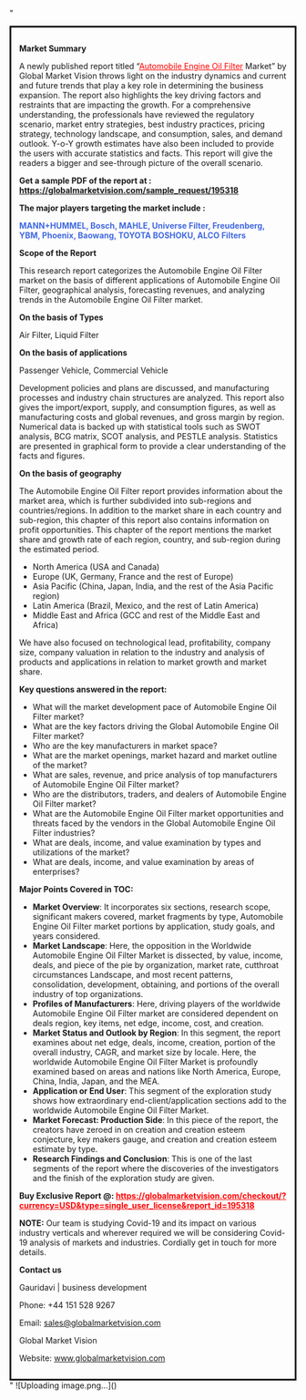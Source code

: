 "<div style='border: 3px solid black; padding: 1em;'>

<strong>Market Summary</strong>

A newly published report titled “<a style='color: #ff0000;' href='https://globalmarketvision.com/reports/global-automobile-engine-oil-filter-market/195318'>Automobile Engine Oil Filter</a> Market” by Global Market Vision throws light on the industry dynamics and current and future trends that play a key role in determining the business expansion. The report also highlights the key driving factors and restraints that are impacting the growth. For a comprehensive understanding, the professionals have reviewed the regulatory scenario, market entry strategies, best industry practices, pricing strategy, technology landscape, and consumption, sales, and demand outlook. Y-o-Y growth estimates have also been included to provide the users with accurate statistics and facts. This report will give the readers a bigger and see-through picture of the overall scenario.

<strong>Get a sample PDF of the report at </strong><strong>:</strong><strong> <a style='color: #ff0000;' href='https://globalmarketvision.com/sample_request/195318?utm_source=linkedinPulse&utm_medium=Dhiraj&utm_campaign=Dhiraj'><strong>https://globalmarketvision.com/sample_request/195318</strong></a></strong>

<strong>The major players targeting the market include :</strong>

<strong style='color: #4169e1;'>MANN+HUMMEL, Bosch, MAHLE, Universe Filter, Freudenberg, YBM, Phoenix, Baowang, TOYOTA BOSHOKU, ALCO Filters</strong>

<strong>Scope of the Report</strong>

This research report categorizes the Automobile Engine Oil Filter market on the basis of different applications of Automobile Engine Oil Filter, geographical analysis, forecasting revenues, and analyzing trends in the Automobile Engine Oil Filter market.

<strong>On the basis of Types</strong>

Air Filter, Liquid Filter

<strong>On the basis of applications</strong>

Passenger Vehicle, Commercial Vehicle

Development policies and plans are discussed, and manufacturing processes and industry chain structures are analyzed. This report also gives the import/export, supply, and consumption figures, as well as manufacturing costs and global revenues, and gross margin by region. Numerical data is backed up with statistical tools such as SWOT analysis, BCG matrix, SCOT analysis, and PESTLE analysis. Statistics are presented in graphical form to provide a clear understanding of the facts and figures.

<strong>On the basis of geography</strong>

The Automobile Engine Oil Filter report provides information about the market area, which is further subdivided into sub-regions and countries/regions. In addition to the market share in each country and sub-region, this chapter of this report also contains information on profit opportunities. This chapter of the report mentions the market share and growth rate of each region, country, and sub-region during the estimated period.
<ul>
  <li>North America (USA and Canada)</li>
  <li>Europe (UK, Germany, France and the rest of Europe)</li>
  <li>Asia Pacific (China, Japan, India, and the rest of the Asia Pacific region)</li>
  <li>Latin America (Brazil, Mexico, and the rest of Latin America)</li>
  <li>Middle East and Africa (GCC and rest of the Middle East and Africa)</li>
</ul>
We have also focused on technological lead, profitability, company size, company valuation in relation to the industry and analysis of products and applications in relation to market growth and market share.

<strong>Key questions answered in the report:</strong>
<ul>
  <li>What will the market development pace of Automobile Engine Oil Filter market?</li>
  <li>What are the key factors driving the Global Automobile Engine Oil Filter market?</li>
  <li>Who are the key manufacturers in market space?</li>
  <li>What are the market openings, market hazard and market outline of the market?</li>
  <li>What are sales, revenue, and price analysis of top manufacturers of Automobile Engine Oil Filter market?</li>
  <li>Who are the distributors, traders, and dealers of Automobile Engine Oil Filter market?</li>
  <li>What are the Automobile Engine Oil Filter market opportunities and threats faced by the vendors in the Global Automobile Engine Oil Filter industries?</li>
  <li>What are deals, income, and value examination by types and utilizations of the market?</li>
  <li>What are deals, income, and value examination by areas of enterprises?</li>
</ul>
<strong>Major Points Covered in TOC:</strong>
<ul>
  <li><strong>Market Overview</strong>: It incorporates six sections, research scope, significant makers covered, market fragments by type, Automobile Engine Oil Filter market portions by application, study goals, and years considered.</li>
  <li><strong>Market Landscape</strong>: Here, the opposition in the Worldwide Automobile Engine Oil Filter Market is dissected, by value, income, deals, and piece of the pie by organization, market rate, cutthroat circumstances Landscape, and most recent patterns, consolidation, development, obtaining, and portions of the overall industry of top organizations.</li>
  <li><strong>Profiles of Manufacturers</strong>: Here, driving players of the worldwide Automobile Engine Oil Filter market are considered dependent on deals region, key items, net edge, income, cost, and creation.</li>
  <li><strong>Market Status and Outlook by Region</strong>: In this segment, the report examines about net edge, deals, income, creation, portion of the overall industry, CAGR, and market size by locale. Here, the worldwide Automobile Engine Oil Filter Market is profoundly examined based on areas and nations like North America, Europe, China, India, Japan, and the MEA.</li>
  <li><strong>Application or End User</strong>: This segment of the exploration study shows how extraordinary end-client/application sections add to the worldwide Automobile Engine Oil Filter Market.</li>
  <li><strong>Market Forecast: Production Side</strong>: In this piece of the report, the creators have zeroed in on creation and creation esteem conjecture, key makers gauge, and creation and creation esteem estimate by type.</li>
  <li><strong>Research Findings and Conclusion</strong>: This is one of the last segments of the report where the discoveries of the investigators and the finish of the exploration study are given.</li>
</ul>
<strong>Buy Exclusive Report @: <strong><a style='color: #ff0000;' href='https://globalmarketvision.com/checkout/?currency=USD&type=single_user_license&report_id=195318?utm_source=linkedinPulse&utm_medium=Dhiraj&utm_campaign=Dhiraj'>https://globalmarketvision.com/checkout/?currency=USD&type=single_user_license&report_id=195318</a></strong></strong>

<strong>NOTE:</strong> Our team is studying Covid-19 and its impact on various industry verticals and wherever required we will be considering Covid-19 analysis of markets and industries. Cordially get in touch for more details.

<strong>Contact us</strong>

Gauridavi | business development

Phone: +44 151 528 9267

Email: <a href='mailto:sales@globalmarketvision.com'>sales@globalmarketvision.com</a>

Global Market Vision

Website: <a href='http://www.globalmarketvision.com/'>www.globalmarketvision.com</a>

</div>"
![Uploading image.png…]()
